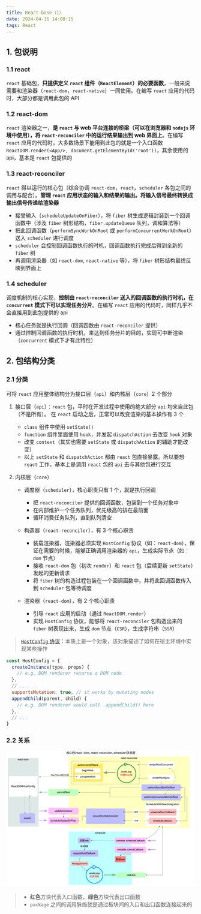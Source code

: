 ```yaml
---
title: React-base（1）
date: 2024-04-16 14:08:15
tags: React
---
```


## 1. 包说明

### 1.1 react

`react` 基础包，**只提供定义 `react` 组件（`ReactElement`）的必要函数**，一般来说需要和渲染器（`react-dom`，`react-native`）一同使用。在编写 `react` 应用的代码时，大部分都是调用此包的 API

### 1.2 react-dom

`react` 渲染器之一，**是 `react` 与 web 平台连接的桥梁（可以在浏览器和 `nodejs` 环境中使用），将 `react-reconciler` 中的运行结果输出到 web 界面上**。在编写 `react` 应用的代码时，大多数场景下能用到此包的就是一个入口函数 `ReactDOM.render(<App/>, document.getElementById('root'))`，其余使用的 api，基本是 `react` 包提供的

### 1.3 react-reconciler

`react` 得以运行的核心包（综合协调 `react-dom`，`react`，`scheduler` 各包之间的调用与配合）。**管理 `react` 应用状态的输入和结果的输出。将输入信号最终转换成输出信号传递给渲染器**

- 接受输入（`scheduleUpdateOnFiber`），将 `fiber` 树生成逻辑封装到一个回调函数中（涉及 `fiber` 树形结构，`fiber.updateQueue` 队列，调和算法等）
- 把此回调函数（`performSyncWorkOnRoot` 或 `performConcurrentWorkOnRoot`）送入 `scheduler` 进行调度
- `scheduler` 会控制回调函数执行的时机，回调函数执行完成后得到全新的 `fiber` 树
- 再调用渲染器（如 `react-dom`, `react-native` 等），将 `fiber` 树形结构最终反映到界面上

### 1.4 scheduler

调度机制的核心实现，**控制由 `react-reconciler` 送入的回调函数的执行时机，在 `concurrent` 模式下可以实现任务分片**。在编写 `react` 应用的代码时，同样几乎不会直接用到此包提供的 api

- 核心任务就是执行回调（回调函数由 `react-reconciler` 提供）
- 通过控制回调函数的执行时机，来达到任务分片的目的，实现可中断渲染（`concurrent` 模式下才有此特性）

## 2. 包结构分类

### 2.1 分类

可将 `react` 应用整体结构分为接口层（`api`）和内核层（`core`）2 个部分

1.  接口层（`api`）：`react` 包，平时在开发过程中使用的绝大部分 `api` 均来自此包（不是所有）。 在 `react` 启动之后，正常可以改变渲染的基本操作有 3 个

    - `class` 组件中使用 `setState()`
    - `function` 组件里面使用 `hook`，并发起 `dispatchAction` 去改变 `hook` 对象
    - 改变 `context`（其实也需要 `setState` 或 `dispatchAction` 的辅助才能改变）
    - 以上 `setState` 和 `dispatchAction` 都由 `react` 包直接暴露。所以要想 `react` 工作，基本上是调用 `react` 包的 `api` 去与其他包进行交互

2.  内核层（`core`）

    - 调度器（`scheduler`），核心职责只有 1 个，就是执行回调

      - 把 `react-reconciler` 提供的回调函数，包装到一个任务对象中
      - 在内部维护一个任务队列，优先级高的排在最前面
      - 循环消费任务队列，直到队列清空

    - 构造器（`react-reconciler`），有 3 个核心职责
      - 装载渲染器，渲染器必须实现 `HostConfig` 协议（如：`react-dom`），保证在需要的时候，能够正确调用渲染器的 `api`，生成实际节点（如：`dom` 节点）
      - 接收 `react-dom` 包（初次 `render`）和 `react` 包（后续更新 `setState`）发起的更新请求
      - 将 `fiber` 树的构造过程包装在一个回调函数中，并将此回调函数传入到 `scheduler` 包等待调度
    - 渲染器（`react-dom`），有 2 个核心职责
      - 引导 `react` 应用的启动（通过 `ReactDOM.render`）
      - 实现 `HostConfig` 协议，能够将 `react-reconciler` 包构造出来的 `fiber` 树表现出来，生成 `dom` 节点（`CSR`），生成字符串（`SSR`）

> [`HostConfig` 协议](https://github.com/facebook/react/blob/v17.0.2/packages/react-reconciler/README.md#practical-examples)：本质上是一个对象，该对象描述了如何在宿主环境中实现某些操作

```js
const HostConfig = {
  createInstance(type, props) {
    // e.g. DOM renderer returns a DOM node
  },
  // ...
  supportsMutation: true, // it works by mutating nodes
  appendChild(parent, child) {
    // e.g. DOM renderer would call .appendChild() here
  },
  // ...
}
```

### 2.2 关系

![](../images/react-base-1.png)

> - **红色**方块代表入口函数，**绿色**方块代表出口函数
> - `package` 之间的调用脉络就是通过板块间的入口和出口函数连接起来的
